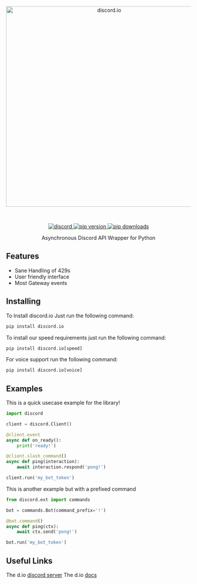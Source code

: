 <div align='center'>
    <br />
    <p>
        <a href="https://github.com/VincentRPS/discord.io"><img src="https://raw.githubusercontent.com/VincentRPS/discord.io/master/docs/assets/discord.io.png" width="546" alt="discord.io" /></a>
    </p>
    <br />
    <p>
        <a href="https://discord.gg/cvCAwntVhm"><img src="https://img.shields.io/discord/935701676948590642?color=5865F2&logo=discord&logoColor=white" alt="discord"> </a>
        <a href="https://pypi.org/project/discord.io"><img src="https://img.shields.io/pypi/v/discord.io?label=pip" alt="pip version"> </a>
        <a href="https://pypi.org/project/discord.io"><img src="https://static.pepy.tech/personalized-badge/discord-io?period=total&units=abbreviation&left_color=grey&right_color=green&left_text=downloads" alt="pip downloads"> </a>
    </p>
</div>

<p align='center'>
Asynchronous Discord API Wrapper for Python
</p>

## Features

- Sane Handling of 429s
- User friendly interface
- Most Gateway events

## Installing

To Install discord.io Just run the following command:

```py
pip install discord.io
```

To install our speed requirements just run the following command:

```py
pip install discord.io[speed]
```

For voice support run the following command:

```py
pip install discord.io[voice]
```

## Examples
This is a quick usecase example for the library!

```py
import discord

client = discord.Client()

@client.event
async def on_ready():
    print('ready!')

@client.slash_command()
async def ping(interaction):
    await interaction.respond('pong!')

client.run('my_bot_token')
```

This is another example but with a prefixed command

```py
from discord.ext import commands

bot = commands.Bot(command_prefix='!')

@bot.command()
async def ping(ctx):
    await ctx.send('pong!')

bot.run('my_bot_token')
```

## Useful Links

The d.io [discord server](https://discord.gg/cvCAwntVhm)
The d.io [docs](https://discordio.readthedocs.io/)
